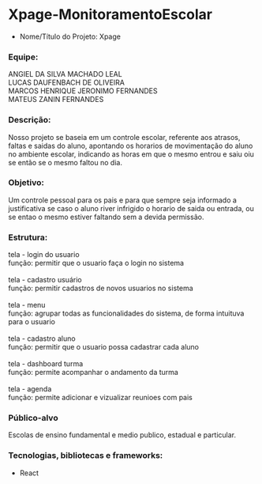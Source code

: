 # Xpage-MonitoramentoEscolar

- Nome/Título do Projeto:
Xpage

### Equipe:
ANGIEL DA SILVA MACHADO LEAL <br>
LUCAS DAUFENBACH DE OLIVEIRA <br>
MARCOS HENRIQUE JERONIMO FERNANDES <br>
MATEUS ZANIN FERNANDES <br>

### Descrição:
Nosso projeto se baseia em um controle escolar, referente aos atrasos, faltas e saidas do aluno, apontando os horarios de movimentação do aluno no ambiente escolar, indicando as horas em que o mesmo entrou e saiu oiu se então se o mesmo faltou no dia.

### Objetivo:
Um controle pessoal para os pais e para que sempre seja informado a justificativa se caso o aluno river infrigido o horario de saida ou entrada, ou se entao o mesmo estiver faltando sem a devida permissão.


### Estrutura: 

tela - login do usuario <br>
função: permitir que o usuario faça o login no sistema <br><br>
tela - cadastro usuário <br>
função: permitir cadastros de novos usuarios no sistema <br><br>
tela - menu <br>
função: agrupar todas as funcionalidades do sistema, de forma intuituva para o usuario <br>  
tela - cadastro aluno <br>
função: permitir que o usuario possa cadastrar cada aluno <br><br>
tela - dashboard turma <br>
função: permite acompanhar o andamento da turma <br><br>
tela - agenda <br>
função: permite adicionar e vizualizar reunioes com pais <br>

### Público-alvo
Escolas de ensino fundamental e medio publico, estadual e particular.

### Tecnologias, bibliotecas e frameworks:
- React
